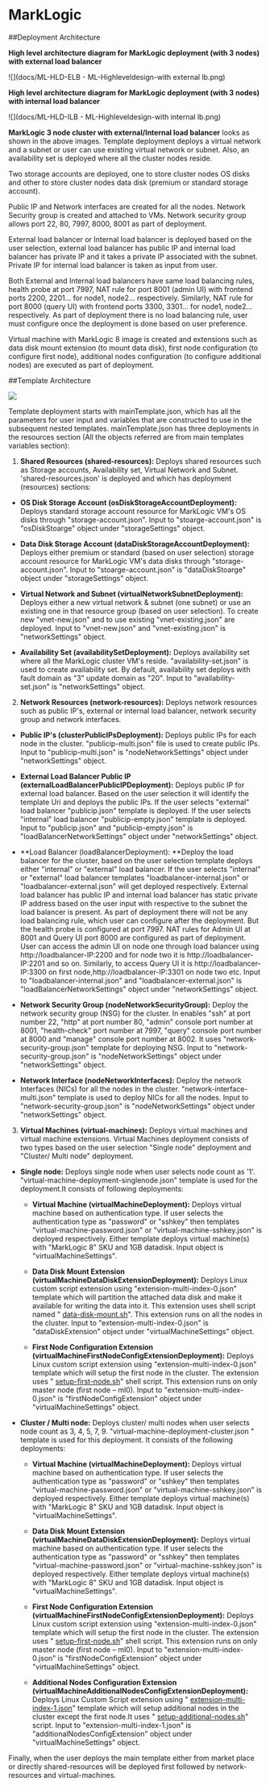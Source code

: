 # MarkLogic

##Deployment Architecture

**High level architecture diagram for MarkLogic deployment (with 3 nodes) with external load balancer**

 ![](docs/ML-HLD-ELB - ML-Highleveldesign-with external lb.png)
 
 **High level architecture diagram for MarkLogic deployment (with 3 nodes) with internal load balancer**
 
 ![](docs/ML-HLD-ILB - ML-Highleveldesign-with internal lb.png)

**MarkLogic 3 node cluster with external/Internal load balancer** looks as shown in the above images. Template deployment deploys a virtual network and a subnet or user can use existing virtual network or subnet. Also, an availability set is deployed where all the cluster nodes reside.

Two storage accounts are deployed, one to store cluster nodes OS disks and other to store cluster nodes data disk (premium or standard storage account).

Public IP and Network interfaces are created for all the nodes. Network Security group is created and attached to VMs. Network security group allows port 22, 80, 7997, 8000, 8001 as part of deployment.

External load balancer or Internal load balancer is deployed based on the user selection, external load balancer has public IP and internal load balancer has private IP and it takes a private IP associated with the subnet. Private IP for internal load balancer is taken as input from user.

Both External and Internal load balancers have same load balancing rules, health probe at port 7997, NAT rule for port 8001 (admin UI) with frontend ports 2200, 2201… for node1, node2…  respectively.  Similarly, NAT rule for port 8000 (query UI) with frontend ports 3300, 3301… for node1, node2…  respectively. As part of deployment there is no load balancing rule, user must configure once the deployment is done based on user preference.

Virtual machine with MarkLogic 8 image is created and extensions such as data disk mount extension (to mount data disk), first node configuration (to configure first node), additional nodes configuration (to configure additional nodes) are executed as part of deployment.





##Template Architecture

 ![](docs/ML-Template-architecture.png)

Template deployment starts with mainTemplate.json, which has all the parameters for user input and variables that are constructed to use in the subsequent nested templates. mainTemplate.json has three deployments in the resources section (All the objects referred are from main templates variables section):

1. **Shared Resources (shared-resources):** Deploys shared resources such as Storage accounts, Availability set, Virtual Network and Subnet. &#39;shared-resources.json&#39; is deployed and which has deployment (resources) sections:

  * **OS Disk Storage Account (osDiskStorageAccountDeployment):** Deploys standard storage account resource for MarkLogic VM&#39;s OS disks through &quot;storage-account.json&quot;. Input to &quot;stoarge-account.json&quot; is &quot;osDiskStoarge&quot; object under &quot;storageSettings&quot; object.

  * **Data Disk Storage Account (dataDiskStorageAccountDeployment):** Deploys either premium or standard (based on user selection) storage account resource for MarkLogic VM&#39;s data disks through &quot;storage-account.json&quot;. Input to &quot;stoarge-account.json&quot; is &quot;dataDiskStoarge&quot; object under &quot;storageSettings&quot; object.

  * **Virtual Network and Subnet (virtualNetworkSubnetDeployment):**        Deploys either a new virtual network &amp; subnet (one subnet) or use an existing one in that resource group (based on user selection). To create new &quot;vnet-new.json&quot; and to use existing &quot;vnet-existing.json&quot; are deployed. Input to &quot;vnet-new.json&quot; and &quot;vnet-existing.json&quot; is &quot;networkSettings&quot; object.

  * **Availability Set (availabilitySetDeployment):** Deploys availability set where all the MarkLogic cluster VM&#39;s reside. &quot;availability-set.json&quot; is used to create availability set. By default, availability set deploys with fault domain as &quot;3&quot; update domain as &quot;20&quot;. Input to &quot;availability-set.json&quot; is &quot;networkSettings&quot; object.

2. **Network Resources (network-resources):** Deploys network resources such as public IP&#39;s, external or internal load balancer, network security group and network interfaces.

  * **Public IP&#39;s (clusterPublicIPsDeployment):** Deploys public IPs for each node in the cluster. &quot;publicip-multi.json&quot; file is used to create public IPs. Input to &quot;publicip-multi.json&quot; is &quot;nodeNetworkSettings&quot; object under &quot;networkSettings&quot; object.

  * **External Load Balancer Public IP (externalLoadBalancerPublicIPDeployment):** Deploys public IP for external load balancer. Based on the user selection it will identify the template Uri and deploys the public IPs. If the user selects &quot;external&quot; load balancer &quot;publicip.json&quot; template is deployed. If the user selects &quot;internal&quot; load balancer &quot;publicip-empty.json&quot; template is deployed. Input to &quot;publicip.json&quot; and &quot;publicip-empty.json&quot; is &quot;loadBalancerNetworkSettings&quot; object under &quot;networkSettings&quot; object.

  * **Load Balancer (loadBalancerDeployment): **Deploy the load balancer for the cluster, based on the user selection template deploys either &quot;internal&quot; or &quot;external&quot; load balancer. If the user selects &quot;internal&quot; or &quot;external&quot; load balancer templates &quot;loadbalancer-internal.json&quot; or &quot;loadbalancer-external.json&quot; will get deployed respectively. External load balancer has public IP and internal load balancer has static private IP address based on the user input with respective to the subnet the load balancer is present. As part of deployment there will not be any load balancing rule, which user can configure after the deployment. But the health probe is configured at port 7997. NAT rules for Admin UI at 8001 and Query UI port 8000 are configured as part of deployment. User can access the admin UI on node one through load balancer using http://loadbalancer-IP:2200 and for node two it is http://loadbalancer-IP:2201 and so on. Similarly, to access Query UI it is http://loadbalancer-IP:3300 on first node,http://loadbalancer-IP:3301 on node two etc. Input to &quot;loadbalancer-internal.json&quot; and &quot;loadbalancer-external.json&quot; is &quot;loadBalancerNetworkSettings&quot; object under &quot;networkSettings&quot; object.

  * **Network Security Group (nodeNetworkSecurityGroup):** Deploy the network security group (NSG) for the cluster. In enables &quot;ssh&quot; at port number 22, &quot;http&quot; at port number 80, &quot;admin&quot; console port number at 8001, &quot;health-check&quot; port number at 7997, &quot;query&quot; console port number at 8000 and &quot;manage&quot; console port number at 8002. It uses &quot;network-security-group.json&quot; template for deploying NSG. Input to &quot;network-security-group.json&quot; is &quot;nodeNetworkSettings&quot; object under &quot;networkSettings&quot; object.

  * **Network Interface (nodeNetworkInterfaces):** Deploy the network Interfaces (NICs) for all the nodes in the cluster. &quot;network-interface-multi.json&quot; template is used to deploy NICs for all the nodes. Input to &quot;network-security-group.json&quot; is &quot;nodeNetworkSettings&quot; object under &quot;networkSettings&quot; object.

3. **Virtual Machines (virtual-machines):** Deploys virtual machines and virtual machine extensions. Virtual Machines deployment consists of two types based on the user selection &quot;Single node&quot; deployment and &quot;Cluster/ Multi node&quot; deployment.

  * **Single node:** Deploys single node when user selects node count as &#39;1&#39;. &quot;virtual-machine-deployment-singlenode.json&quot; template is used for the deployment.It consists of following deployments:

      * **Virtual Machine (virtualMachineDeployment):** Deploys virtual machine based on authentication type. If user selects the authentication type as &quot;password&quot; or &quot;sshkey&quot; then templates &quot;virtual-machine-password.json&quot; or &quot;virtual-machine-sshkey.json&quot; is deployed respectively. Either template deploys virtual machine(s) with &quot;MarkLogic 8&quot; SKU and 1GB datadisk. Input object is &quot;virtualMachineSettings&quot;.

      * **Data Disk Mount Extension (virtualMachineDataDiskExtensionDeployment):** Deploys Linux custom script extension using &quot;extension-multi-index-0.json&quot; template which will partition the attached data disk and make it available for writing the data into it. This extension uses shell script named &quot; [data-disk-mount.sh](https://github.com/sysgain/MarkLogic/blob/mldevchange/scripts/data-disk-mount.sh)&quot;. This extension runs on all the nodes in the cluster. Input to &quot;extension-multi-index-0.json&quot; is &quot;dataDiskExtension&quot; object under &quot;virtualMachineSettings&quot; object.

      * **First Node Configuration Extension (virtualMachineFirstNodeConfigExtensionDeployment):** Deploys Linux custom script extension using &quot;extension-multi-index-0.json&quot; template which will setup the first node in the cluster. The extension uses &quot; [setup-first-node.sh](https://github.com/sysgain/MarkLogic/blob/mldevchange/scripts/setup-first-node.sh)&quot; shell script. This extension runs on only master node (first node – ml0). Input to &quot;extension-multi-index-0.json&quot; is &quot;firstNodeConfigExtension&quot; object under &quot;virtualMachineSettings&quot; object.

  * **Cluster / Multi node:** Deploys cluster/ multi nodes when user selects node count as 3, 4, 5, 7, 9. &quot;virtual-machine-deployment-cluster.json &quot; template is used for this deployment. It consists of the following deployments:

      * **Virtual Machine (virtualMachineDeployment):** Deploys virtual machine based on authentication type. If user selects the authentication type as &quot;password&quot; or &quot;sshkey&quot; then templates &quot;virtual-machine-password.json&quot; or &quot;virtual-machine-sshkey.json&quot; is deployed respectively. Either template deploys virtual machine(s) with &quot;MarkLogic 8&quot; SKU and 1GB datadisk. Input object is &quot;virtualMachineSettings&quot;.

      * **Data Disk Mount Extension (virtualMachineDataDiskExtensionDeployment):** Deploys virtual machine based on authentication type. If user selects the authentication type as &quot;password&quot; or &quot;sshkey&quot; then templates &quot;virtual-machine-password.json&quot; or &quot;virtual-machine-sshkey.json&quot; is deployed respectively. Either template deploys virtual machine(s) with &quot;MarkLogic 8&quot; SKU and 1GB datadisk. Input object is &quot;virtualMachineSettings&quot;.

      * **First Node Configuration Extension (virtualMachineFirstNodeConfigExtensionDeployment):** Deploys Linux custom script extension using &quot;extension-multi-index-0.json&quot; template which will setup the first node in the cluster. The extension uses &quot; [setup-first-node.sh](https://github.com/sysgain/MarkLogic/blob/mldevchange/scripts/setup-first-node.sh)&quot; shell script. This extension runs on only master node (first node – ml0). Input to &quot;extension-multi-index-0.json&quot; is &quot;firstNodeConfigExtension&quot; object under &quot;virtualMachineSettings&quot; object.

      * **Additional Nodes Configuration Extension (virtualMachineAdditionalNodesConfigExtensionDeployment):** Deploys Linux Custom Script extension using &quot; [extension-multi-index-1.json](https://github.com/sysgain/MarkLogic/blob/mldevchange/nested/extension-multi-index-1.json)&quot; template which will setup additional nodes in the cluster except the first node.It uses &quot; [setup-additional-nodes.sh](https://github.com/sysgain/MarkLogic/blob/mldevchange/scripts/setup-additional-nodes.sh)&quot; script. Input to &quot;extension-multi-index-1.json&quot; is &quot;additionalNodesConfigExtension&quot; object under &quot;virtualMachineSettings&quot; object.

Finally, when the user deploys the main template either from market place or directly shared-resources will be deployed first followed by network-resources and virtual-machines.
